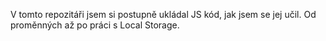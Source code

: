 V tomto repozitáři jsem si postupně ukládal JS kód, jak jsem se jej učil. Od proměnných až po práci s Local Storage.
